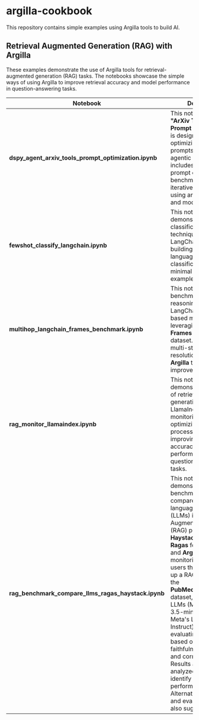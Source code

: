 # argilla-cookbook

This repository contains simple examples using Argilla tools to build AI. 

## Retrieval Augmented Generation (RAG) with Argilla

These examples demonstrate the use of Argilla tools for retrieval-augmented generation (RAG) tasks. The notebooks showcase the simple ways of using Argilla to improve retrieval accuracy and model performance in question-answering tasks.



| Notebook                               | Description                                                                                                                                                                                                                              |
|----------------------------------------|------------------------------------------------------------------------------------------------------------------------------------------------------------------------------------------------------------------------------------------|
| **dspy_agent_arxiv_tools_prompt_optimization.ipynb** | This notebook, titled **"ArXiv Tools for Prompt Optimization"**, is designed to assist in optimizing and refining prompts for use in agentic applications. It includes tools for prompt evaluation, benchmarking, and iterative improvement, using arXiv datasets and models. |
| **fewshot_classify_langchain.ipynb**    | This notebook demonstrates few-shot classification techniques using LangChain, focusing on building and evaluating language model-driven classification tasks with minimal labeled examples.                                              |
| **multihop_langchain_frames_benchmark.ipynb** | This notebook benchmarks multi-hop reasoning using LangChain with frame-based models, leveraging the **Google Frames Benchmark** dataset. It evaluates multi-step query resolution tasks, using **Argilla** to review and improve model outputs.                            |
| **rag_monitor_llamaindex.ipynb**        | This notebook demonstrates the use of retrieval-augmented generation (RAG) with LlamaIndex for monitoring and optimizing the retrieval process. It focuses on improving retrieval accuracy and model performance in question-answering tasks. |
| **rag_benchmark_compare_llms_ragas_haystack.ipynb**        | This notebook demonstrates how to benchmark and compare large language models (LLMs) in a Retrieval-Augmented Generation (RAG) pipeline using **Haystack** for RAG, **Ragas** for evaluation, and **Argilla** for monitoring. It guides users through setting up a RAG pipeline with the **PubMedQA_instruction** dataset, comparing two LLMs (Microsoft's Phi-3.5-mini-instruct and Meta's Llama-3.1-8B-Instruct), and evaluating performance based on metrics like faithfulness, relevancy, and correctness. Results are logged and analyzed in Argilla to identify the best-performing LLM. Alternatives for RAG and evaluation tools are also suggested.. |